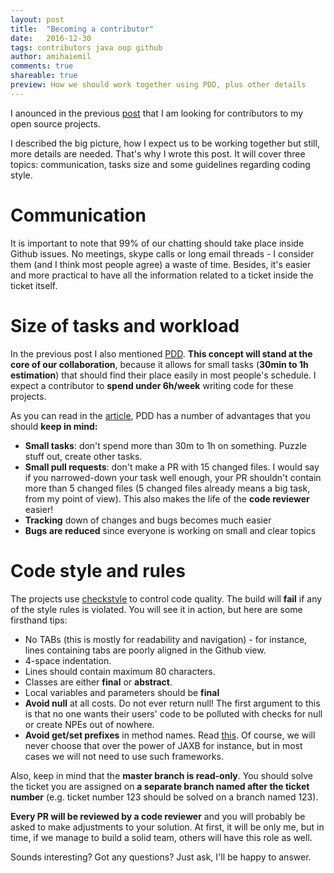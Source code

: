 ```yaml
---
layout: post
title:  "Becoming a contributor"
date:   2016-12-30
tags: contributors java oop github
author: amihaiemil
comments: true
shareable: true
preview: How we should work together using PDD, plus other details
---
```


I anounced in the previous [post](https://amihaiemil.github.io/2016/12/22/contributors-wanted.html) that I am looking for contributors to my open source projects.

I described the big picture, how I expect us to be working together  but still, more details are needed. That's why I wrote this post. It will cover three topics: communication, tasks size and some guidelines regarding coding style.

# Communication
It is important to note that 99% of our chatting should take place inside Github issues. No meetings, skype calls or long email threads - I consider them (and I think most people agree) a waste of time. Besides, it's easier and more practical to have all the information related to a ticket inside the ticket itself.

# Size of tasks and workload
In the previous post I also mentioned [PDD](http://www.yegor256.com/2009/03/04/pdd.html). **This concept will stand at the core of our collaboration**, because it allows for small tasks (**30min to 1h estimation**) that should find their place easily in most people's schedule. I expect a contributor to **spend under 6h/week** writing code for these projects.

As you can read in the [article](http://www.yegor256.com/2009/03/04/pdd.html), PDD has a number of advantages that you should **keep in mind:**

  - **Small tasks**: don't spend more than 30m to 1h on something. Puzzle stuff out, create other tasks.
  - **Small pull requests**: don't make a PR with 15 changed files. I would say if you narrowed-down your task well enough, your PR shouldn't contain more than 5 changed files (5 changed files already means a big task, from my point of view). This also makes the life of the **code reviewer** easier!
  - **Tracking** down of changes and bugs becomes much easier
  - **Bugs are reduced** since everyone is working on small and clear topics

# Code style and rules

The projects use [checkstyle](http://checkstyle.sourceforge.net/) to control
code quality. The build will **fail** if any of the style rules is violated. You will
see it in action, but here are some firsthand tips:

  - No TABs (this is mostly for readability and navigation) - for instance, lines containing
  tabs are poorly aligned in the Github view.
  - 4-space indentation.
  - Lines should contain maximum 80 characters.
  - Classes are either **final** or **abstract**.
  - Local variables and parameters should be **final**
  - **Avoid null** at all costs. Do not ever return null! The first argument to this is
  that no one wants their users' code to be polluted with checks for null or create NPEs
  out of nowhere.
  - **Avoid get/set prefixes** in method names. Read [this](http://www.yegor256.com/2014/09/16/getters-and-setters-are-evil.html). Of course,
  we will never choose that over the power of JAXB for instance, but in most cases we will
  not need to use such frameworks.

Also, keep in mind that the **master branch is read-only**. You should solve the ticket you are assigned on **a separate branch named after the ticket number** (e.g. ticket number 123 should be solved on a branch named 123).

**Every PR will be reviewed by a code reviewer** and you will probably
be asked to make adjustments to your solution. At first, it will be
only me, but in time, if we manage to build a solid team, others will have this role as well.

Sounds interesting? Got any questions? Just ask, I'll be happy to answer.
